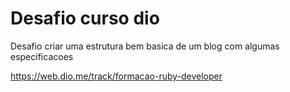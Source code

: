 # Desafio curso dio

Desafio criar uma estrutura bem basica de um blog com algumas especificacoes 

https://web.dio.me/track/formacao-ruby-developer
